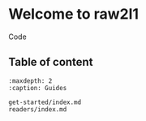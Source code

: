 
# Welcome to raw2l1

Code

## Table of content

```{toctree}
:maxdepth: 2
:caption: Guides

get-started/index.md
readers/index.md
```
